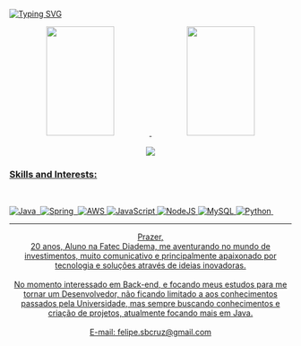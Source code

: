 [![Typing SVG](https://readme-typing-svg.herokuapp.com/?color=FF1493&size=35&center=true&vCenter=true&width=1000&lines=Welcome+!!;+My+name+is+Felipe+Soares:%29)](https://git.io/typing-svg)
<div align=center> 
  <a href="https://github.com/anuraghazra/github-readme-stats">
  <img width="49%" height="195px" src="https://github-readme-stats.vercel.app/api?username=felipe-SBC&show_icons=true&theme=dark" />
</a href="https://github.com/anuraghazra/github-readme-stats">
  <img width="49%" height="195px" src="https://github-readme-stats.vercel.app/api/top-langs/?username=felipe-SBC&layout=compact&theme=dark" />
</div>
<br>
<div align="center">  
 <a href="https://www.https://www.linkedin.com/in/felipe-sb-cruz/" target="_blank"><img src="https://img.shields.io/badge/LinkedIn-0077B5?style=for-the-badge&logo=linkedin&logoColor=white">
</div>


### Skills and Interests:

<br>

![Java](https://img.shields.io/badge/Java-ED8B00?style=for-the-badge&logo=java&logoColor=white)&nbsp; ![Spring](https://img.shields.io/badge/Spring-6DB33F?style=for-the-badge&logo=spring&logoColor=white)&nbsp; ![AWS](https://img.shields.io/badge/Amazon_AWS-232F3E?style=for-the-badge&logo=amazon-aws&logoColor=white)&nbsp;![JavaScript](https://img.shields.io/badge/JavaScript-F7DF1E?style=for-the-badge&logo=javascript&logoColor=black)&nbsp;![NodeJS](https://img.shields.io/badge/Node.js-43853D?style=for-the-badge&logo=node.js&logoColor=white)&nbsp;![MySQL](https://img.shields.io/badge/MySQL-316192?style=for-the-badge&logo=mysql&logoColor=white)&nbsp;![Python](https://img.shields.io/badge/Python-14354C?style=for-the-badge&logo=python&logoColor=white)&nbsp;
<br><hr>
<p style="text-align: center">Prazer,
<br>
20 anos, Aluno na Fatec Diadema, me aventurando no mundo de investimentos, muito comunicativo e principalmente apaixonado por tecnologia e soluções através de ideias inovadoras.
<br><br>
No momento interessado em Back-end, e focando meus estudos para me tornar um Desenvolvedor, não ficando limitado a aos conhecimentos passados pela Universidade, mas sempre buscando conhecimentos e criação de projetos, atualmente focando mais em Java. 
<br><br>
E-mail: felipe.sbcruz@gmail.com </p>
